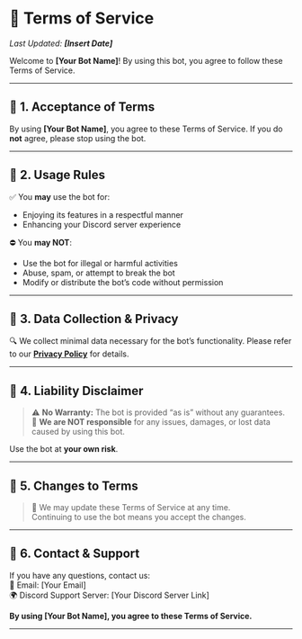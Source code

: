 # 📜 Terms of Service  

_Last Updated: **[Insert Date]**_  

Welcome to **[Your Bot Name]**! By using this bot, you agree to follow these Terms of Service.  

---

## 🔹 1. Acceptance of Terms  
By using **[Your Bot Name]**, you agree to these Terms of Service. If you do **not** agree, please stop using the bot.  

---

## 🔹 2. Usage Rules  
✅ You **may** use the bot for:  
- Enjoying its features in a respectful manner  
- Enhancing your Discord server experience  

⛔ You **may NOT**:  
- Use the bot for illegal or harmful activities  
- Abuse, spam, or attempt to break the bot  
- Modify or distribute the bot’s code without permission  

---

## 🔹 3. Data Collection & Privacy  
🔍 We collect minimal data necessary for the bot’s functionality. Please refer to our **[Privacy Policy](https://yourusername.github.io/bot-legal/privacy-policy)** for details.  

---

## 🔹 4. Liability Disclaimer  
> ⚠️ **No Warranty:** The bot is provided “as is” without any guarantees.  
> 🚫 **We are NOT responsible** for any issues, damages, or lost data caused by using this bot.  

Use the bot at **your own risk**.  

---

## 🔹 5. Changes to Terms  
> 🔄 We may update these Terms of Service at any time.  
> Continuing to use the bot means you accept the changes.  

---

## 🔹 6. Contact & Support  
If you have any questions, contact us:  
📧 Email: [Your Email]  
🌍 Discord Support Server: [Your Discord Server Link]  

**By using [Your Bot Name], you agree to these Terms of Service.**  

---
